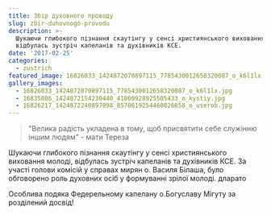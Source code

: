 ```yaml
---
title: Збір духовного проводу
slug: zbir-duhovnogo-provodu
description: >-
  Шукаючи глибокого пізнання скаутінгу у сенсі християнського виховання молоді,
  відбулась зустріч капеланів та духівників КСЕ.
date: '2017-02-25'
categories:
  - zustrich
featured_image: 16826033_1424872070897115_7785430012658320087_o_k6l1lx.jpg
gallery_images:
  - 16826033_1424872070897115_7785430012658320087_o_k6l1lx.jpg
  - 16835886_1424872154230440_41860928925505433_o_kystiy.jpg
  - 16826217_1424872240897098_8570619254460026658_o_userob.jpg
---
```

<blockquote>
"Велика радість укладена в тому, щоб присвятити себе служінню іншим людям" - мати Тереза
</blockquote>

Шукаючи глибокого пізнання скаутінгу у сенсі християнського виховання молоді, відбулась зустріч капеланів та духівників КСЕ. За участі голови комісій у справах мирян о. Василя Білаша, було обговорено роль духовних осіб у формуванні зрілої молоді. дларато

Особлива подяка Федерельному капелану о.Богуславу Мігуту за розділений досвід!
